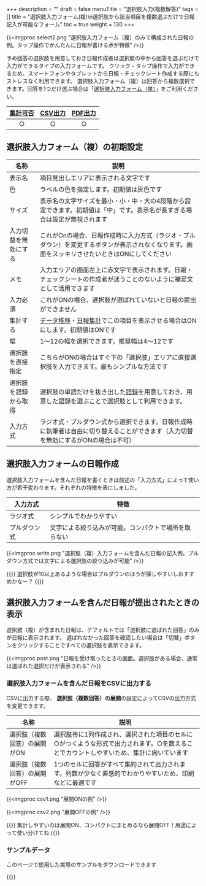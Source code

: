 +++
description = ""
draft = false
menuTitle = "選択肢入力(複数解答)"
tags = []
title = "選択肢入力フォーム(複)\n選択肢から該当項目を複数選ぶだけで日報記入が可能なフォーム"
toc = true
weight = 130
+++

{{<imgproc select2.png "選択肢入力フォーム（複）のみで構成された日報の例。タップ操作でかんたんに日報が書ける点が特徴" />}}

予め回答の選択肢を用意しておき日報作成者は選択肢の中から回答を選ぶだけで入力ができるタイプの入力フォームです。
クリック・タップ操作で入力ができるため、スマートフォンやタブレットから日報・チェックシート作成する際にもストレスなく利用できます。
選択肢入力フォーム（複）は回答から複数選択できます。回答を1つだけ選ぶ場合は「[選択肢入力フォーム（単）](/org/groupsetting/template/select/)」をご利用ください。

|[集計可否](/report/totalling/)|[CSV出力](/report/totalling/csv/)|[PDF出力](/report/read/pdf/)|
|:---:|:---:|:---:|
|○|○|○|

## 選択肢入力フォーム（複）の初期設定

|名称|説明|
|---|---|
|表示名|項目見出しエリアに表示される文字です|
|色|ラベルの色を指定します。初期値は灰色です|
|サイズ|表示名の文字サイズを最小・小・中・大の4段階から設定できます。初期値は「中」です。表示名が長すぎる場合は設定が無視されます|
|入力切替を無効にする|これがOnの場合、日報作成時に入力方式（ラジオ・プルダウン）を変更するボタンが表示されなくなります。画面をスッキリさせたいときはONにしてください|
|メモ|入力エリアの画面左上に赤文字で表示されます。日報・チェックシートの作成者が迷うことのないように補足文として活用できます|
|入力必須|これがONの場合、選択肢が選ばれていないと日報の提出ができません|
|集計する|[データ推移](/report/read/analytics/)・[日報集計](/report/totalling/transition/)でこの項目を表示させる場合はONにします。初期値はONです|
|幅|1〜12の幅を選択できます。推奨幅は4〜12です|
|選択肢を直接指定|こちらがONの場合はすぐ下の「選択肢」エリアに直接選択肢を入力できます。最もシンプルな方法です|
|選択肢を語録から取得|選択肢の単語だけを抜き出した[語録](/org/group2/goroku/)を用意しておき、用意した語録を選ぶことで選択肢として利用できます。|
|入力方式|ラジオ式・プルダウン式から選択できます。日報作成時に執筆者は自由に切り替えることができます（入力切替を無効にするがONの場合は不可）|

## 選択肢入力フォームの日報作成

選択肢入力フォームを含んだ日報を書くときは前述の「入力方式」によって使い方が若干変わります。それぞれの特徴を表にしました。

|入力方式|特徴|
|---|---|
|ラジオ式|シンプルでわかりやすい|
|プルダウン式|文字による絞り込みが可能。コンパクトで場所を取らない|

{{<imgproc write.png "選択肢（複）入力フォームを含んだ日報の記入例。プルダウン方式では文字による選択肢の絞り込みが可能" />}}

{{<alice pos="right" icon="question">}}
選択肢が10以上あるような場合はプルダウンのほうが探しやすいしおすすめかなー？
{{</alice>}}

## 選択肢入力フォームを含んだ日報が提出されたときの表示

選択肢（複）が含まれた日報は、デフォルトでは「選択肢に選ばれた回答」のみが日報に表示されます。
選ばれなかった回答を確認したい場合は「切替」ボタンをクリックすることですべての選択肢を表示できます。

{{<imgproc post.png "日報を受け取ったときの画面。選択肢がある場合、通常は選ばれた選択だけが表示される" />}}

### 選択肢入力フォームを含んだ日報をCSVに出力する

CSVに出力する際、 **選択肢（複数回答）の展開**の設定によってCSVの出力方式を変更できます。

|名称|説明|
|---|---|
|選択肢（複数回答）の展開がON|選択肢毎に1列作成され、選択された項目のセルに○がつくような形式で出力されます。○を数えることでカウントしやすいため、集計に向いています|
|選択肢（複数回答）の展開がOFF|1つのセルに回答がすべて集約されて出力されます。列数が少なく直感的でわかりやすいため、印刷などに最適です|

{{<imgproc csv1.png "展開ONの例" />}}

{{<imgproc csv2.png "展開OFFの例" />}}

{{<alice pos="right" icon="please">}}
集計しやすいのは展開ON、コンパクトにまとめるなら展開OFF！用途によって使い分けてね
{{</alice>}}

### サンプルデータ

このページで使用した実際のサンプルをダウンロードできます

{{<attachments style="orange" />}}
